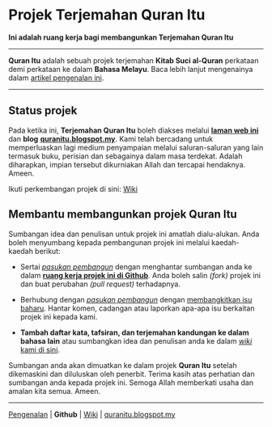 # Projek Terjemahan Quran Itu
**Ini adalah ruang kerja bagi membangunkan Terjemahan Quran Itu**

---

**Quran Itu** adalah sebuah projek terjemahan **Kitab Suci al-Quran** perkataan demi perkataan ke dalam **Bahasa Melayu**. Baca lebih lanjut mengenainya dalam [artikel pengenalan ini][pengenalan].

---

## Status projek
Pada ketika ini, **Terjemahan Quran Itu** boleh diakses melalui [**laman web ini**][pengenalan] dan **blog** [**quranitu.blogspot.my**][blog]. Kami telah bercadang untuk memperluaskan lagi medium penyampaian melalui saluran-saluran yang lain termasuk buku, perisian dan sebagainya dalam masa terdekat. Adalah diharapkan, impian tersebut dikurniakan Allah dan tercapai hendaknya. Ameen.

Ikuti perkembangan projek di sini: [Wiki][wiki]

## Membantu membangunkan projek Quran Itu
Sumbangan idea dan penulisan untuk projek ini amatlah dialu-alukan. Anda boleh menyumbang kepada pembangunan projek ini melalui kaedah-kaedah berikut:

- Sertai [*pasukan pembangun*][contributors] dengan menghantar sumbangan anda ke dalam [**ruang kerja projek ini di Github**][github]. Anda boleh salin *(fork)* projek ini dan buat perubahan *(pull request)* terhadapnya.

- Berhubung dengan [*pasukan pembangun*][contributors] dengan [membangkitkan isu baharu][issues]. Hantar komen, cadangan atau laporkan apa-apa isu berkaitan projek ini kepada kami.

- **Tambah daftar kata, tafsiran, dan terjemahan kandungan ke dalam bahasa lain** atau sumbangkan idea dan penulisan anda ke dalam [*wiki* kami di sini][wiki].

Sumbangan anda akan dimuatkan ke dalam projek **Quran Itu** setelah dikemaskini dan diluluskan oleh penerbit. Terima kasih atas perhatian dan sumbangan anda kepada projek ini. Semoga Allah memberkati usaha dan amalan kita semua. Ameen.

[contributors]: https://github.com/nikahmadz/Quran-Itu/graphs/contributors
[issues]: https://github.com/nikahmadz/Quran-Itu/issues

---

[Pengenalan][pengenalan] | **Github** | [Wiki][wiki] | [quranitu.blogspot.my][blog]

[pengenalan]: https://nikahmadz.github.io/Quran-Itu/
[github]: https://nikahmadz.github.io/Quran-Itu/
[wiki]: https://github.com/nikahmadz/Quran-Itu/wiki
[blog]: https://quranitu.blogspot.my

